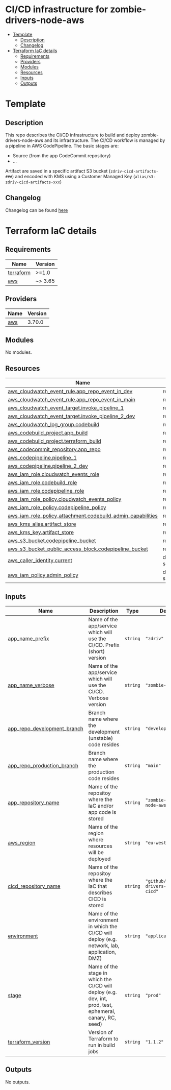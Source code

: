 # CI/CD infrastructure for zombie-drivers-node-aws  <!-- omit in toc --> 
- [Template](#template)
  - [Description](#description)
  - [Changelog](#changelog)
- [Terraform IaC details](#terraform-iac-details)
  - [Requirements](#requirements)
  - [Providers](#providers)
  - [Modules](#modules)
  - [Resources](#resources)
  - [Inputs](#inputs)
  - [Outputs](#outputs)

# Template
## Description
This repo describes the CI/CD infrastructure to build and deploy zombie-drivers-node-aws and its infrastructure.
The CI/CD workflow is managed by a pipeline in AWS CodePipeline.
The basic stages are:
- Source (from the app CodeCommit repository)
- ...

Artifact are saved in a specific artifact S3 bucket (`zdriv-cicd-artifacts-###`) and encoded with KMS using a Customer Managed Key (`alias/s3-zdriv-cicd-artifacts-xxx`)

## Changelog
Changelog can be found [here](./CHANGELOG.md)

# Terraform IaC details
<!-- BEGIN_TF_DOCS -->
## Requirements

| Name | Version |
|------|---------|
| <a name="requirement_terraform"></a> [terraform](#requirement\_terraform) | >=1.0 |
| <a name="requirement_aws"></a> [aws](#requirement\_aws) | ~> 3.65 |

## Providers

| Name | Version |
|------|---------|
| <a name="provider_aws"></a> [aws](#provider\_aws) | 3.70.0 |

## Modules

No modules.

## Resources

| Name | Type |
|------|------|
| [aws_cloudwatch_event_rule.app_repo_event_in_dev](https://registry.terraform.io/providers/hashicorp/aws/latest/docs/resources/cloudwatch_event_rule) | resource |
| [aws_cloudwatch_event_rule.app_repo_event_in_main](https://registry.terraform.io/providers/hashicorp/aws/latest/docs/resources/cloudwatch_event_rule) | resource |
| [aws_cloudwatch_event_target.invoke_pipeline_1](https://registry.terraform.io/providers/hashicorp/aws/latest/docs/resources/cloudwatch_event_target) | resource |
| [aws_cloudwatch_event_target.invoke_pipeline_2_dev](https://registry.terraform.io/providers/hashicorp/aws/latest/docs/resources/cloudwatch_event_target) | resource |
| [aws_cloudwatch_log_group.codebuild](https://registry.terraform.io/providers/hashicorp/aws/latest/docs/resources/cloudwatch_log_group) | resource |
| [aws_codebuild_project.app_build](https://registry.terraform.io/providers/hashicorp/aws/latest/docs/resources/codebuild_project) | resource |
| [aws_codebuild_project.terraform_build](https://registry.terraform.io/providers/hashicorp/aws/latest/docs/resources/codebuild_project) | resource |
| [aws_codecommit_repository.app_repo](https://registry.terraform.io/providers/hashicorp/aws/latest/docs/resources/codecommit_repository) | resource |
| [aws_codepipeline.pipeline_1](https://registry.terraform.io/providers/hashicorp/aws/latest/docs/resources/codepipeline) | resource |
| [aws_codepipeline.pipeline_2_dev](https://registry.terraform.io/providers/hashicorp/aws/latest/docs/resources/codepipeline) | resource |
| [aws_iam_role.cloudwatch_events_role](https://registry.terraform.io/providers/hashicorp/aws/latest/docs/resources/iam_role) | resource |
| [aws_iam_role.codebuild_role](https://registry.terraform.io/providers/hashicorp/aws/latest/docs/resources/iam_role) | resource |
| [aws_iam_role.codepipeline_role](https://registry.terraform.io/providers/hashicorp/aws/latest/docs/resources/iam_role) | resource |
| [aws_iam_role_policy.cloudwatch_events_policy](https://registry.terraform.io/providers/hashicorp/aws/latest/docs/resources/iam_role_policy) | resource |
| [aws_iam_role_policy.codepipeline_policy](https://registry.terraform.io/providers/hashicorp/aws/latest/docs/resources/iam_role_policy) | resource |
| [aws_iam_role_policy_attachment.codebuild_admin_capabilities](https://registry.terraform.io/providers/hashicorp/aws/latest/docs/resources/iam_role_policy_attachment) | resource |
| [aws_kms_alias.artifact_store](https://registry.terraform.io/providers/hashicorp/aws/latest/docs/resources/kms_alias) | resource |
| [aws_kms_key.artifact_store](https://registry.terraform.io/providers/hashicorp/aws/latest/docs/resources/kms_key) | resource |
| [aws_s3_bucket.codepipeline_bucket](https://registry.terraform.io/providers/hashicorp/aws/latest/docs/resources/s3_bucket) | resource |
| [aws_s3_bucket_public_access_block.codepipeline_bucket](https://registry.terraform.io/providers/hashicorp/aws/latest/docs/resources/s3_bucket_public_access_block) | resource |
| [aws_caller_identity.current](https://registry.terraform.io/providers/hashicorp/aws/latest/docs/data-sources/caller_identity) | data source |
| [aws_iam_policy.admin_policy](https://registry.terraform.io/providers/hashicorp/aws/latest/docs/data-sources/iam_policy) | data source |

## Inputs

| Name | Description | Type | Default | Required |
|------|-------------|------|---------|:--------:|
| <a name="input_app_name_prefix"></a> [app\_name\_prefix](#input\_app\_name\_prefix) | Name of the app/service which will use the CI/CD. Prefix (short) version | `string` | `"zdriv"` | no |
| <a name="input_app_name_verbose"></a> [app\_name\_verbose](#input\_app\_name\_verbose) | Name of the app/service which will use the CI/CD. Verbose version | `string` | `"zombie-drivers"` | no |
| <a name="input_app_repo_development_branch"></a> [app\_repo\_development\_branch](#input\_app\_repo\_development\_branch) | Branch name where the development (unstable) code resides | `string` | `"develop"` | no |
| <a name="input_app_repo_production_branch"></a> [app\_repo\_production\_branch](#input\_app\_repo\_production\_branch) | Branch name where the production code resides | `string` | `"main"` | no |
| <a name="input_app_repository_name"></a> [app\_repository\_name](#input\_app\_repository\_name) | Name of the repositoy where the IaC and/or app code is stored | `string` | `"zombie-drivers-node-aws"` | no |
| <a name="input_aws_region"></a> [aws\_region](#input\_aws\_region) | Name of the region where resources will be deployed | `string` | `"eu-west-1"` | no |
| <a name="input_cicd_repository_name"></a> [cicd\_repository\_name](#input\_cicd\_repository\_name) | Name of the repositoy where the IaC that describes CICD is stored | `string` | `"github/zombie-drivers-node-aws-cicd"` | no |
| <a name="input_environment"></a> [environment](#input\_environment) | Name of the environment in which the CI/CD will deploy (e.g. network, lab, application, DMZ) | `string` | `"application/cicd"` | no |
| <a name="input_stage"></a> [stage](#input\_stage) | Name of the stage in which the CI/CD will deploy (e.g. dev, int, prod, test, ephemeral, canary, RC, seed) | `string` | `"prod"` | no |
| <a name="input_terraform_version"></a> [terraform\_version](#input\_terraform\_version) | Version of Terraform to run in build jobs | `string` | `"1.1.2"` | no |

## Outputs

No outputs.
<!-- END_TF_DOCS -->
